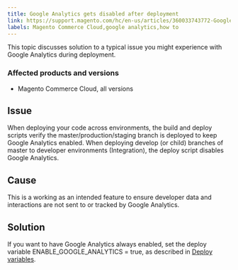 ```yaml
---
title: Google Analytics gets disabled after deployment
link: https://support.magento.com/hc/en-us/articles/360033743772-Google-Analytics-gets-disabled-after-deployment
labels: Magento Commerce Cloud,google analytics,how to
---
```


This topic discusses solution to a typical issue you might experience with Google Analytics during deployment.

### Affected products and versions

* Magento Commerce Cloud, all versions

## Issue

When deploying your code across environments, the build and deploy scripts verify the master/production/staging branch is deployed to keep Google Analytics enabled. When deploying develop (or child) branches of master to developer environments (Integration), the deploy script disables Google Analytics.

## Cause

This is a working as an intended feature to ensure developer data and interactions are not sent to or tracked by Google Analytics.

## Solution

If you want to have Google Analytics always enabled, set the deploy variable ENABLE\_GOOGLE\_ANALYTICS = true, as described in [Deploy variables](https://devdocs.magento.com/guides/v2.3/cloud/env/variables-deploy.html#enable_google_analytics).






